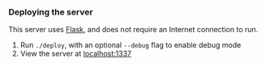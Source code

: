 ### Deploying the server

This server uses [Flask](http://flask.pocoo.org/), and does not require an Internet connection to run.

1) Run `./deploy`, with an optional `--debug` flag to enable debug mode
2) View the server at [localhost:1337](localhost:1337)
